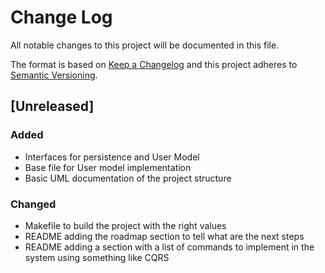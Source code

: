 # Change Log
All notable changes to this project will be documented in this file.

The format is based on [Keep a Changelog](http://keepachangelog.com/)
and this project adheres to [Semantic Versioning](http://semver.org/).

## [Unreleased]
### Added
- Interfaces for persistence and User Model
- Base file for User model implementation
- Basic UML documentation of the project structure

### Changed
- Makefile to build the project with the right values
- README adding the roadmap section to tell what are the next steps
- README adding a section with a list of commands to implement in the system using something like CQRS
